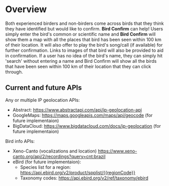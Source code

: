 # Overview

Both experienced birders and non-birders come across birds that they think they have identified but would like to confirm. **Bird Confirm** can help! Users simply enter the bird's common or scientific name and **Bird Confirm** will show them a map with all the places that bird has been seen within 100 km of their location. It will also offer to play the bird's song/call (if available) for further confirmation. Links to images of that bird will also be provided to aid in confirmation. If a user has no idea of the bird's name, they can simply hit 'search' without entering a name and Bird Confirm will show all the birds that have been seen within 100 km of their location that they can click through.

## Current and future APIs

Any or multiple IP geolocation APIs:
* Abstract: https://www.abstractapi.com/api/ip-geolocation-api
* GoogleMaps: https://maps.googleapis.com/maps/api/geocode (for future implementaion)
* BigDataCloud: https://www.bigdatacloud.com/docs/ip-geolocation (for future implementaion)

Bird info APIs:
* Xeno-Canto (vocalizations and location) https://www.xeno-canto.org/api/2/recordings?query=cnt:brazil
* eBird (for future implementaion):
    * Species list for a region: https://api.ebird.org/v2/product/spplist/{{regionCode}}
    * Taxonomy codes: https://api.ebird.org/v2/ref/taxonomy/ebird
